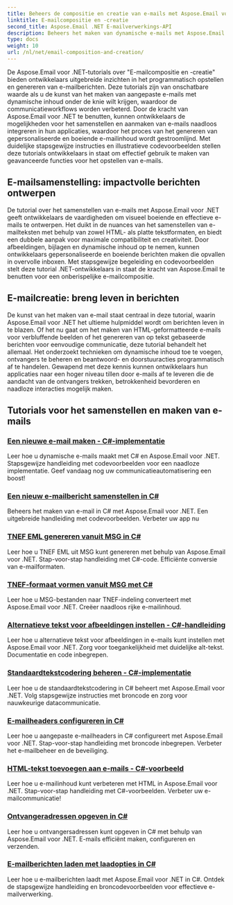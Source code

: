 ```yaml
---
title: Beheers de compositie en creatie van e-mails met Aspose.Email voor .NET
linktitle: E-mailcompositie en -creatie
second_title: Aspose.Email .NET E-mailverwerkings-API
description: Beheers het maken van dynamische e-mails met Aspose.Email voor .NET-tutorials. Maak programmatisch boeiende e-mails, personaliseer inhoud, voeg bijlagen toe en verbeter de communicatie.
type: docs
weight: 10
url: /nl/net/email-composition-and-creation/
---
```


De Aspose.Email voor .NET-tutorials over "E-mailcompositie en -creatie" bieden ontwikkelaars uitgebreide inzichten in het programmatisch opstellen en genereren van e-mailberichten. Deze tutorials zijn van onschatbare waarde als u de kunst van het maken van aangepaste e-mails met dynamische inhoud onder de knie wilt krijgen, waardoor de communicatieworkflows worden verbeterd. Door de kracht van Aspose.Email voor .NET te benutten, kunnen ontwikkelaars de mogelijkheden voor het samenstellen en aanmaken van e-mails naadloos integreren in hun applicaties, waardoor het proces van het genereren van gepersonaliseerde en boeiende e-mailinhoud wordt gestroomlijnd. Met duidelijke stapsgewijze instructies en illustratieve codevoorbeelden stellen deze tutorials ontwikkelaars in staat om effectief gebruik te maken van geavanceerde functies voor het opstellen van e-mails.

## E-mailsamenstelling: impactvolle berichten ontwerpen

De tutorial over het samenstellen van e-mails met Aspose.Email voor .NET geeft ontwikkelaars de vaardigheden om visueel boeiende en effectieve e-mails te ontwerpen. Het duikt in de nuances van het samenstellen van e-mailteksten met behulp van zowel HTML- als platte tekstformaten, en biedt een dubbele aanpak voor maximale compatibiliteit en creativiteit. Door afbeeldingen, bijlagen en dynamische inhoud op te nemen, kunnen ontwikkelaars gepersonaliseerde en boeiende berichten maken die opvallen in overvolle inboxen. Met stapsgewijze begeleiding en codevoorbeelden stelt deze tutorial .NET-ontwikkelaars in staat de kracht van Aspose.Email te benutten voor een onberispelijke e-mailcompositie.

## E-mailcreatie: breng leven in berichten

De kunst van het maken van e-mail staat centraal in deze tutorial, waarin Aspose.Email voor .NET het ultieme hulpmiddel wordt om berichten leven in te blazen. Of het nu gaat om het maken van HTML-geformatteerde e-mails voor verbluffende beelden of het genereren van op tekst gebaseerde berichten voor eenvoudige communicatie, deze tutorial behandelt het allemaal. Het onderzoekt technieken om dynamische inhoud toe te voegen, ontvangers te beheren en beantwoord- en doorstuuracties programmatisch af te handelen. Gewapend met deze kennis kunnen ontwikkelaars hun applicaties naar een hoger niveau tillen door e-mails af te leveren die de aandacht van de ontvangers trekken, betrokkenheid bevorderen en naadloze interacties mogelijk maken.

## Tutorials voor het samenstellen en maken van e-mails
### [Een nieuwe e-mail maken - C#-implementatie](./crafting-a-fresh-email-csharp-implementation/)
Leer hoe u dynamische e-mails maakt met C# en Aspose.Email voor .NET. Stapsgewijze handleiding met codevoorbeelden voor een naadloze implementatie. Geef vandaag nog uw communicatieautomatisering een boost!
### [Een nieuw e-mailbericht samenstellen in C#](./constructing-a-new-mail-message-in-csharp/)
Beheers het maken van e-mail in C# met Aspose.Email voor .NET. Een uitgebreide handleiding met codevoorbeelden. Verbeter uw app nu
### [TNEF EML genereren vanuit MSG in C#](./generating-tnef-eml-from-msg-in-csharp/)
Leer hoe u TNEF EML uit MSG kunt genereren met behulp van Aspose.Email voor .NET. Stap-voor-stap handleiding met C#-code. Efficiënte conversie van e-mailformaten.
### [TNEF-formaat vormen vanuit MSG met C#](./forming-tnef-format-from-msg-with-csharp/)
Leer hoe u MSG-bestanden naar TNEF-indeling converteert met Aspose.Email voor .NET. Creëer naadloos rijke e-mailinhoud. 
### [Alternatieve tekst voor afbeeldingen instellen - C#-handleiding](./setting-alternative-text-for-images-csharp-guide/)
 Leer hoe u alternatieve tekst voor afbeeldingen in e-mails kunt instellen met Aspose.Email voor .NET. Zorg voor toegankelijkheid met duidelijke alt-tekst. Documentatie en code inbegrepen.
### [Standaardtekstcodering beheren - C#-implementatie](./managing-default-text-encoding-csharp-implementation/)
Leer hoe u de standaardtekstcodering in C# beheert met Aspose.Email voor .NET. Volg stapsgewijze instructies met broncode en zorg voor nauwkeurige datacommunicatie.
### [E-mailheaders configureren in C#](./configuring-email-headers-in-csharp/)
Leer hoe u aangepaste e-mailheaders in C# configureert met Aspose.Email voor .NET. Stap-voor-stap handleiding met broncode inbegrepen. Verbeter het e-mailbeheer en de beveiliging.
### [HTML-tekst toevoegen aan e-mails - C#-voorbeeld](./adding-html-body-to-emails-csharp-example/)
Leer hoe u e-mailinhoud kunt verbeteren met HTML in Aspose.Email voor .NET. Stap-voor-stap handleiding met C#-voorbeelden. Verbeter uw e-mailcommunicatie!
### [Ontvangeradressen opgeven in C#](./specifying-recipient-addresses-in-csharp/)
Leer hoe u ontvangersadressen kunt opgeven in C# met behulp van Aspose.Email voor .NET. E-mails efficiënt maken, configureren en verzenden.
### [E-mailberichten laden met laadopties in C#](./loading-email-messages-with-load-options-in-csharp/)
Leer hoe u e-mailberichten laadt met Aspose.Email voor .NET in C#. Ontdek de stapsgewijze handleiding en broncodevoorbeelden voor effectieve e-mailverwerking.